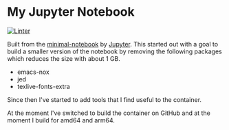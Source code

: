 # My Jupyter Notebook

[![Linter](https://github.com/reuteras/container-notebook/actions/workflows/linter.yml/badge.svg)](https://github.com/reuteras/container-notebook/actions/workflows/linter.yml)

Built from the [minimal-notebook](https://github.com/jupyter/docker-stacks/tree/master/minimal-notebook) by [Jupyter](https://jupyter.org/). This started out with a goal to build a smaller version of the notebook by removing the following packages which reduces the size with about 1 GB.

* emacs-nox
* jed
* texlive-fonts-extra

Since then I've started to add tools that I find useful to the container.

At the moment I've switched to build the container on GitHub and at the moment I build for amd64 and arm64.

